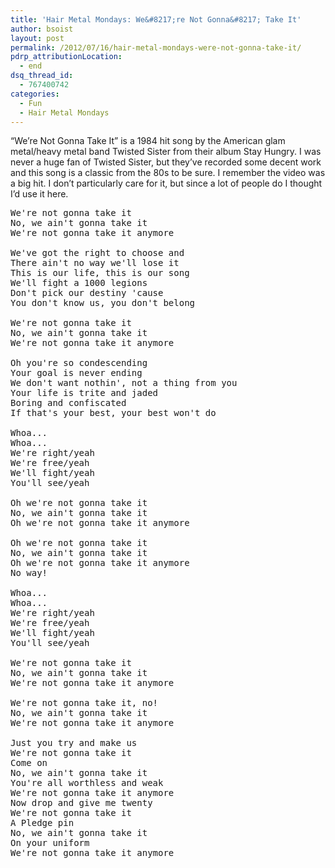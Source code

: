```yaml
---
title: 'Hair Metal Mondays: We&#8217;re Not Gonna&#8217; Take It'
author: bsoist
layout: post
permalink: /2012/07/16/hair-metal-mondays-were-not-gonna-take-it/
pdrp_attributionLocation:
  - end
dsq_thread_id:
  - 767400742
categories:
  - Fun
  - Hair Metal Mondays
---
```

&#8220;We&#8217;re Not Gonna Take It&#8221; is a 1984 hit song by the American glam metal/heavy metal band Twisted Sister from their album Stay Hungry. I was never a huge fan of Twisted Sister, but they&#8217;ve recorded some decent work and this song is a classic from the 80s to be sure. I remember the video was a big hit. I don&#8217;t particularly care for it, but since a lot of people do I thought I&#8217;d use it here.

<div>
</div>

<pre>We're not gonna take it
No, we ain't gonna take it
We're not gonna take it anymore

We've got the right to choose and
There ain't no way we'll lose it
This is our life, this is our song
We'll fight a 1000 legions
Don't pick our destiny 'cause
You don't know us, you don't belong

We're not gonna take it
No, we ain't gonna take it
We're not gonna take it anymore

Oh you're so condescending
Your goal is never ending
We don't want nothin', not a thing from you
Your life is trite and jaded
Boring and confiscated
If that's your best, your best won't do

Whoa...
Whoa...
We're right/yeah
We're free/yeah
We'll fight/yeah
You'll see/yeah

Oh we're not gonna take it
No, we ain't gonna take it
Oh we're not gonna take it anymore

Oh we're not gonna take it
No, we ain't gonna take it
Oh we're not gonna take it anymore
No way!

Whoa...
Whoa...
We're right/yeah
We're free/yeah
We'll fight/yeah
You'll see/yeah

We're not gonna take it
No, we ain't gonna take it
We're not gonna take it anymore

We're not gonna take it, no!
No, we ain't gonna take it
We're not gonna take it anymore

Just you try and make us
We're not gonna take it
Come on
No, we ain't gonna take it
You're all worthless and weak
We're not gonna take it anymore
Now drop and give me twenty
We're not gonna take it
A Pledge pin
No, we ain't gonna take it
On your uniform
We're not gonna take it anymore
</pre>
